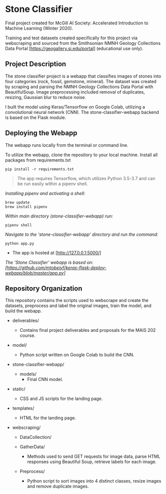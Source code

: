 # Stone Classifier 
Final project created for McGill AI Society: Accelerated Introduction to Machine Learning (Winter 2020).

Training and test datasets created specifically for this project via webscraping and sourced from the Smithsonian NMNH Geology Collections Data Portal [https://geogallery.si.edu/portal] (educational use only). 

## Project Description

The stone classifier project is a webapp that classifies images of stones into four categories (rock, fossil, gemstone, mineral). The dataset was created by scraping and parsing the NMNH Geology Collections Data Portal with BeautifulSoup. Image preprocessing included removal of duplicates, resizing, Gaussian blur to reduce noise. 

I built the model using Keras/Tensorflow on Google Colab, utilizing a convolutional neural network (CNN). The stone-classifier-webapp backend is based on the Flask module. 

## Deploying the Webapp

The webapp runs locally from the terminal or command line. 

To utilize the webapp, clone the repository to your local machine. Install all packages from requirements.txt
```
pip install -r requirements.txt
```
>The app requires Tensorflow, which utilizes Python 3.5-3.7 and can be run easily within a pipenv shell.

*Installing pipenv and activating a shell:*
```
brew update
brew install pipenv 
```
*Within main directory (stone-classifier-webapp) run:*
```
pipenv shell
```
*Navigate to the 'stone-classifier-webapp' directory and run the command:*
```
python app.py
```

- The app is hosted at [http://127.0.0.1:5000/]

*The 'Stone Classifier' webapp is based on:
[https://github.com/mtobeiyf/keras-flask-deploy-webapp/blob/master/app.py]*

## Repository Organization

This repository contains the scripts used to webscrape and create the datasets, preprocess and label the original images, train the model, and build the webapp. 

- deliverables/
  - Contains final project deliverables and proposals for the MAIS 202 course.

- model/
  - Python script written on Google Colab to build the CNN.

- stone-classifier-webapp/
  - models/
    - Final CNN model.

- static/
  - CSS and JS scripts for the landing page.

- templates/
  - HTML for the landing page.

- webscraping/
  - DataCollection/	

  - GatherData/
    - Methods used to send GET requests for image data, parse HTML responses using Beautiful Soup, retrieve labels for each image.

  - Preprocess/
    - Python script to sort images into 4 distinct classes, resize images and remove duplicate images.

